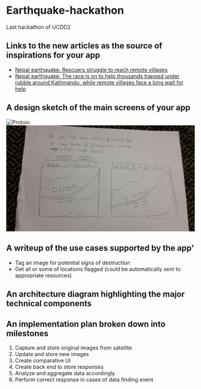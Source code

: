 # Earthquake-hackathon
Last hackathon of UCDD2
## Links to the new articles as the source of inspirations for your app

* [Nepal earthquake: Rescuers struggle to reach remote villages](http://www.ft.com/cms/s/0/838455e4-ec0e-11e4-b428-00144feab7de.html#slide0)
* [Nepal earthquake: The race is on to help thousands trapped under rubble around Kathmandu, while remote villages face a long wait for help](http://www.independent.co.uk/news/world/asia/nepal-earthquake-the-race-is-on-to-help-thousands-trapped-under-rubble-around-kathmandu-while-remote-villages-face-a-long-wait-for-help-10204416.html)

## A design sketch of the main screens of your app

![Protoio](http://i.imgur.com/VYr31cB.png?1)
![Image](earthquake.jpg)

## A writeup of the use cases supported by the app'
* Tag an image for potential signs of destruction
* Get all or some of locations flagged (could be automatically sent to appropriate resources)

## An architecture diagram highlighting the major technical components
## An implementation plan broken down into milestones
1. Capture and store original images from satellite 
2. Update and store new images
3. Create comparative UI
4. Create back end to store responses
5. Analyze and aggregate data accordingly 
6. Perform correct response in cases of data finding event
